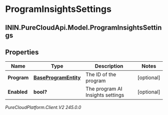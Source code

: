 # ProgramInsightsSettings

## ININ.PureCloudApi.Model.ProgramInsightsSettings

## Properties

|Name | Type | Description | Notes|
|------------ | ------------- | ------------- | -------------|
| **Program** | [**BaseProgramEntity**](BaseProgramEntity) | The ID of the program | [optional] |
| **Enabled** | **bool?** | The program AI Insights settings | [optional] |



_PureCloudPlatform.Client.V2 245.0.0_
